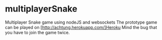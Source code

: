 # multiplayerSnake
Multiplayer Snake game using nodeJS and websockets
The prototype game can be played on [http://achtung.herokuapp.com/]Heroku
Mind the bug that you have to join the game twice.
